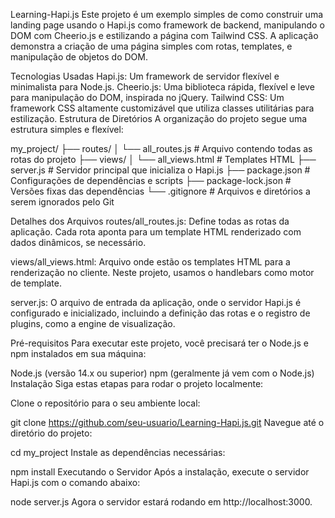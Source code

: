 Learning-Hapi.js
Este projeto é um exemplo simples de como construir uma landing page usando o Hapi.js como framework de backend, manipulando o DOM com Cheerio.js e estilizando a página com Tailwind CSS. A aplicação demonstra a criação de uma página simples com rotas, templates, e manipulação de objetos do DOM.


Tecnologias Usadas
Hapi.js: Um framework de servidor flexível e minimalista para Node.js.
Cheerio.js: Uma biblioteca rápida, flexível e leve para manipulação do DOM, inspirada no jQuery.
Tailwind CSS: Um framework CSS altamente customizável que utiliza classes utilitárias para estilização.
Estrutura de Diretórios
A organização do projeto segue uma estrutura simples e flexível:


my_project/
├── routes/
│   └── all_routes.js       # Arquivo contendo todas as rotas do projeto
├── views/
│   └── all_views.html       # Templates HTML
├── server.js                # Servidor principal que inicializa o Hapi.js
├── package.json             # Configurações de dependências e scripts
├── package-lock.json        # Versões fixas das dependências
└── .gitignore               # Arquivos e diretórios a serem ignorados pelo Git

Detalhes dos Arquivos
routes/all_routes.js: Define todas as rotas da aplicação. Cada rota aponta para um template HTML renderizado com dados dinâmicos, se necessário.

views/all_views.html: Arquivo onde estão os templates HTML para a renderização no cliente. Neste projeto, usamos o handlebars como motor de template.

server.js: O arquivo de entrada da aplicação, onde o servidor Hapi.js é configurado e inicializado, incluindo a definição das rotas e o registro de plugins, como a engine de visualização.


Pré-requisitos
Para executar 
este projeto, você precisará ter o Node.js e npm instalados em sua máquina:

Node.js (versão 14.x ou superior)
npm (geralmente já vem com o Node.js)
Instalação
Siga estas etapas para rodar o projeto localmente:

Clone o repositório para o seu ambiente local:

git clone https://github.com/seu-usuario/Learning-Hapi.js.git
Navegue até o diretório do projeto:


cd my_project
Instale as dependências necessárias:


npm install
Executando o Servidor
Após a instalação, execute o servidor Hapi.js com o comando abaixo:


node server.js
Agora o servidor estará rodando em http://localhost:3000.

